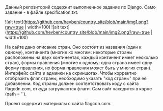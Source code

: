 Данный репозиторий содержит выполненное задание по Django. Само задание - в файле specification.txt.

![alt text](https://github.com/hevben/country_site/blob/main/img1.png?raw=true | width=100)
![alt text](https://github.com/hevben/country_site/blob/main/img2.png?raw=true | width=100)

На сайте дано описание стран. Оно состоит из названия (один к одному), континента (многие ко многим:  некоторые страны расположены на двух континентах, каждый континент имеет несколько стран), формы правления (многие к одному: одна страна имеет одну форму правления, но форма правления может быть у многих стран). Интерфейс сайта и админки на скриншотах. Чтобы корректно отобразить флаг страны, необходимо указать "код страны" при её добавлении. Код страны должен соответствовать коду с сайта flagcdn.com, откуда загружаются флаги.
Сам сайт находится в корне (path = '').

Проект содержит материалы с сайта flagcdn.com.
